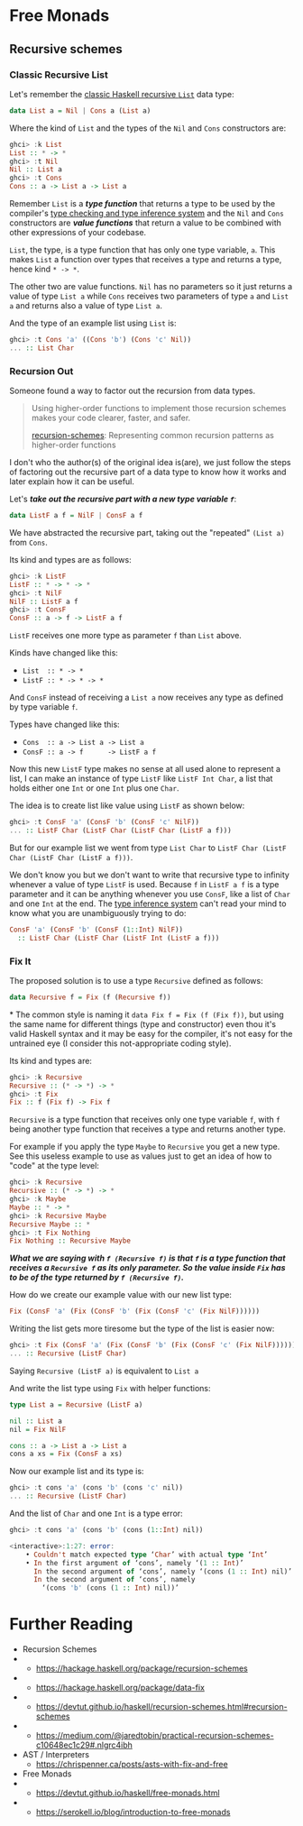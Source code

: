 # Free Monads

## Recursive schemes

### Classic Recursive List

Let's remember the [classic Haskell recursive ```List```](MonadExample.md) data 
type:
```haskell
data List a = Nil | Cons a (List a)
```

Where the kind of ```List``` and the types of the ```Nil``` and ```Cons```
constructors are:
```haskell
ghci> :k List
List :: * -> *
ghci> :t Nil
Nil :: List a
ghci> :t Cons
Cons :: a -> List a -> List a
```

Remember ```List``` is a ***type function*** that returns a type to be used by
the compiler's
[type checking and type inference system](TypeCheckingAndInference.md) and the
```Nil``` and ```Cons``` constructors are ***value functions*** that return a
value to be combined with other expressions of your codebase.

```List```, the type, is a type function that has only one type variable,
```a```. This makes ```List``` a function over types that receives a type and
returns a type, hence kind ```* -> *```.

The other two are value functions. ```Nil``` has no parameters so it just 
returns a value of type ```List a``` while ```Cons```  receives two parameters
of type ```a``` and ```List a``` and returns also a value of type ```List a```.

And the type of an example list using ```List``` is:
```haskell
ghci> :t Cons 'a' ((Cons 'b') (Cons 'c' Nil))
... :: List Char
```

### Recursion Out

Someone found a way to factor out the recursion from data types.

> Using higher-order functions to implement those recursion schemes makes your
> code clearer, faster, and safer.
>
> [recursion-schemes](https://hackage.haskell.org/package/recursion-schemes):
> Representing common recursion patterns as higher-order functions

I don't who the author(s) of the original idea is(are), we just follow the steps
of factoring out the recursive part of a data type to know how it works and
later explain how it can be useful.

Let's ***take out the recursive part with a new type variable ```f```***:
```haskell
data ListF a f = NilF | ConsF a f
```

We have abstracted the recursive part, taking out the "repeated" ```(List a)```
from ```Cons```.
<!-- If ```Cons``` goes here in a newline it's not rendered. -->

Its kind and types are as follows:
```haskell
ghci> :k ListF
ListF :: * -> * -> *
ghci> :t NilF
NilF :: ListF a f
ghci> :t ConsF
ConsF :: a -> f -> ListF a f
```

```ListF``` receives one more type as parameter ```f``` than ```List``` above.

Kinds have changed like this:
- ```List  :: * -> *```
- ```ListF :: * -> * -> *```

And ```ConsF``` instead of receiving a ```List a``` now receives any type as
defined by type variable ```f```.

Types have changed like this:
- ```Cons  :: a -> List a -> List a```
- ```ConsF :: a -> f      -> ListF a f```

Now this new ```ListF``` type makes no sense at all used alone to represent a
list, I can make an instance of type ```ListF``` like ```ListF Int Char```, a
list that holds either one ```Int``` or one ```Int``` plus one ```Char```.

The idea is to create list like value using ```ListF``` as shown below:
```haskell
ghci> :t ConsF 'a' (ConsF 'b' (ConsF 'c' NilF))
... :: ListF Char (ListF Char (ListF Char (ListF a f)))
```

But for our example list we went from type ```List Char``` to
```ListF Char (ListF Char (ListF Char (ListF a f)))```.

We don't know you but we don't want to write that recursive type to infinity 
whenever a value of type ```ListF``` is used. Because ```f``` in ```ListF a f```
is a type parameter and it can be anything whenever you use ```ConsF```, like a
list of ```Char``` and one ```Int``` at the end. The
[type inference system](TypeCheckingAndInference.md) can't read your mind to
know what you are unambiguously trying to do:
```haskell
ConsF 'a' (ConsF 'b' (ConsF (1::Int) NilF))
  :: ListF Char (ListF Char (ListF Int (ListF a f)))
```

### Fix It

The proposed solution is to use a type ```Recursive``` defined as follows:
```haskell
data Recursive f = Fix (f (Recursive f))
```

\* The common style is naming it ```data Fix f = Fix (f (Fix f))```, but using
the same name for different things (type and constructor) even thou it's valid
Haskell syntax and it may be easy for the compiler, it's not easy for the 
untrained eye (I consider this not-appropriate coding style).

Its kind and types are:
```haskell
ghci> :k Recursive
Recursive :: (* -> *) -> *
ghci> :t Fix
Fix :: f (Fix f) -> Fix f
```

```Recursive``` is a type function that receives only one type variable ```f```,
with ```f``` being another type function that receives a type and returns
another type.

For example if you apply the type ```Maybe``` to ```Recursive``` you get a new
type. See this useless example to use as values just to get an idea of how to
"code" at the type level:
```haskell
ghci> :k Recursive
Recursive :: (* -> *) -> *
ghci> :k Maybe
Maybe :: * -> *
ghci> :k Recursive Maybe
Recursive Maybe :: *
ghci> :t Fix Nothing
Fix Nothing :: Recursive Maybe
```

***What we are saying with ```f (Recursive f)``` is that ```f``` is a type
function that receives a ```Recursive f``` as its only parameter. So the value
inside ```Fix``` has to be of the type returned by ```f (Recursive f)```.***

How do we create our example value with our new list type:
```haskell
Fix (ConsF 'a' (Fix (ConsF 'b' (Fix (ConsF 'c' (Fix NilF))))))
```

Writing the list gets more tiresome but the type of the list is easier now:
```haskell
ghci> :t Fix (ConsF 'a' (Fix (ConsF 'b' (Fix (ConsF 'c' (Fix NilF))))))
... :: Recursive (ListF Char)
```

Saying ```Recursive (ListF a)``` is equivalent to ```List a```

And write the list type using ```Fix``` with helper functions:
```haskell
type List a = Recursive (ListF a)

nil :: List a
nil = Fix NilF

cons :: a -> List a -> List a
cons a xs = Fix (ConsF a xs)
```

Now our example list and its type is:
```haskell
ghci> :t cons 'a' (cons 'b' (cons 'c' nil))
... :: Recursive (ListF Char)
```

And the list of ```Char``` and one ```Int``` is a type error:
```haskell
ghci> :t cons 'a' (cons 'b' (cons (1::Int) nil))

<interactive>:1:27: error:
    • Couldn't match expected type ‘Char’ with actual type ‘Int’
    • In the first argument of ‘cons’, namely ‘(1 :: Int)’
      In the second argument of ‘cons’, namely ‘(cons (1 :: Int) nil)’
      In the second argument of ‘cons’, namely
        ‘(cons 'b' (cons (1 :: Int) nil))’
```

# Further Reading

- Recursion Schemes
- - https://hackage.haskell.org/package/recursion-schemes
- - https://hackage.haskell.org/package/data-fix
- - https://devtut.github.io/haskell/recursion-schemes.html#recursion-schemes
- - https://medium.com/@jaredtobin/practical-recursion-schemes-c10648ec1c29#.nlgrc4ibh
- AST / Interpreters
  - https://chrispenner.ca/posts/asts-with-fix-and-free
- Free Monads
- - https://devtut.github.io/haskell/free-monads.html
- - https://serokell.io/blog/introduction-to-free-monads
